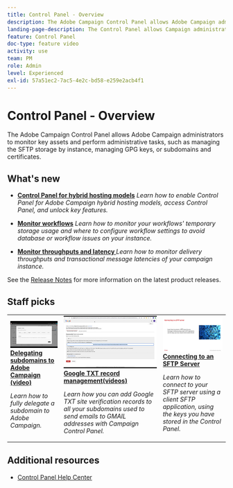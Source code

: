 ```yaml
---
title: Control Panel - Overview
description: The Adobe Campaign Control Panel allows Adobe Campaign administrators to monitor key assets and perform administrative tasks, such as managing the SFTP storage by instance, managing GPG keys, or subdomains and certificates.
landing-page-description: The Control Panel allows Campaign administrators to monitor key assets and perform administrative tasks, such as managing SFTP storage, GPG keys, or subdomains and certificates.
feature: Control Panel
doc-type: feature video
activity: use
team: PM
role: Admin
level: Experienced
exl-id: 57a51ec2-7ac5-4e2c-bd58-e259e2acb4f1
---
```

# Control Panel -  Overview

The Adobe Campaign Control Panel allows Adobe Campaign administrators to monitor key assets and perform administrative tasks, such as managing the SFTP storage by instance, managing GPG keys, or subdomains and certificates.

<div id="whats-new-section">
 
## What's new

* **[Control Panel for hybrid hosting models](/help/control-panel-for-hybrid-hosting-models.md)**
  *Learn how to enable Control Panel for Adobe Campaign hybrid hosting models, access Control Panel, and unlock key features.*

* **[Monitor workflows](/help/performance-monitoring/monitor-workflows.md)**
  *Learn how to monitor your workflows' temporary storage usage and where to configure workflow settings to avoid database or workflow issues on your instance.*

* **[Monitor throughputs and latency ](/help/performance-monitoring/monitor-throughputs-and-latency.md)**
  *Learn how to monitor delivery throughputs and transactional message latencies of your campaign instance.*

See the [Release Notes](https://experienceleague.adobe.com/docs/control-panel/using/release-notes.html) for more information on the latest product releases.

</div>

<div id="recs-overview-body-1"></div>
<div id="recs-overview-body-2"></div>
<div id="recs-overview-body-3"></div>
<div id="recs-overview-body-4"></div>
<div id="recs-overview-body-5"></div>
<div id="recs-overview-body-6"></div>

<div id="staff-picks-section">

## Staff picks

<table>
<tr>
  <td>
    <a href="./subdomains-and-certificates/subdomain-delegation.md"> 
      <img alt="Delegating subdomains to Adobe Campaign (video)" src="./assets/31390.jpg"/>
    </a>
    <div>
      <a href="./subdomains-and-certificates/subdomain-delegation.md">
    <strong>Delegating subdomains to Adobe Campaign (video)</strong>
    </a>
    </div>
    <p>
    <em>Learn how to fully delegate a subdomain to Adobe Campaign.</em>
    <p>
  </td>
   <td>
    <a href="./subdomains-and-certificates/google-txt-record-management.md">
      <img alt="Google TXT record management (videos)" src="./assets/32369.jpg" />
    </a>
    <div>
    <a href="./subdomains-and-certificates/google-txt-record-management.md">
    <strong>Google TXT record management(videos)</strong>
    </a>
    </div>
    <p>
    <em> Learn how you can add Google TXT site verification records to all your subdomains used to send emails to GMAIL addresses with Campaign Control Panel.</em>
    <p>
  </td>
  <td>
    <a href="./sftp-management/connect-to-sftp-server.md">
      <img alt="Connect to a SFTP Server" src="./assets/27263.jpg" />
    </a>
    <div>
      <a href="./sftp-management/connect-to-sftp-server.md">
    <strong>Connecting to an SFTP Server</strong>
    </a>
    </div>
    <p>
    <em>Learn how to connect to your SFTP server using a client SFTP application, using the keys you have stored in the Control Panel. </em>
    <p>
  </td>
</tr>
</table>

</div>

## Additional resources

* [Control Panel Help Center](https://experienceleague.adobe.com/docs/control-panel/using/control-panel-home.html?lang=en)
